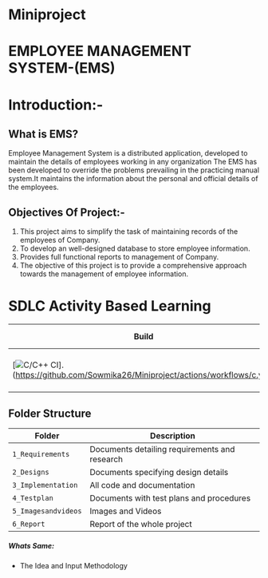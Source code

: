 # Miniproject
# EMPLOYEE MANAGEMENT SYSTEM-(EMS)

# Introduction:-

## What is EMS?
Employee Management System is a distributed application, developed to maintain the details of employees working
in any organization The EMS has been developed to override the problems prevailing in the practicing manual 
system.It maintains the information about the personal and official details of the employees.

## Objectives Of Project:-

  1) This project aims to simplify the task of maintaining records of the employees of Company.
  2) To develop an well-designed database to store employee information.
  3) Provides full functional reports to management of Company.
  4) The objective of this project is to provide a comprehensive approach towards the management of employee information. 

# SDLC Activity Based Learning
Build | Code Quality | Unity 
|---------|------------|-----------
[![C/C++ CI](https://github.com/Sowmika26/Miniproject/actions/workflows/c.yml/badge.svg)].(https://github.com/Sowmika26/Miniproject/actions/workflows/c.yml)|[![Static Code Quality- Cppcheck](https://github.com/Sowmika26/Miniproject/actions/workflows/cpp.yml/badge.svg)](hhttps://github.com/Sowmika26/Miniproject/actions/workflows/cpp.yml)| [![Unit Testing - Unity](https://github.com/Sowmika26/Miniproject/actions/workflows/unity.yml/badge.svg)](https://github.com/Sowmika26/Miniproject/actions/workflows/unity.yml)




## Folder Structure
Folder             | Description
-------------------| -----------------------------------------
`1_Requirements`   | Documents detailing requirements and research
`2_Designs`         | Documents specifying design details
`3_Implementation` | All code and documentation
`4_Testplan`      | Documents with test plans and procedures
`5_Imagesandvideos`   | Images and Videos 
`6_Report`   | Report of the whole project

##### Whats Same: 
* The Idea and Input Methodology
